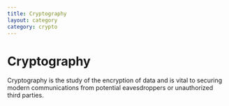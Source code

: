 ```yaml
---
title: Cryptography
layout: category
category: crypto
---
```


# Cryptography

Cryptography is the study of the encryption of data and is vital to securing modern communications from potential eavesdroppers or unauthorized third parties.
